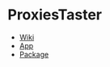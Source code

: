 # ProxiesTaster

  * [Wiki](./docs/_build/markdown/index.md "Wiki")
  * [App](./docs/_build/markdown/app.md "App")
  * [Package](./docs/_build/markdown/package.md "Package")
